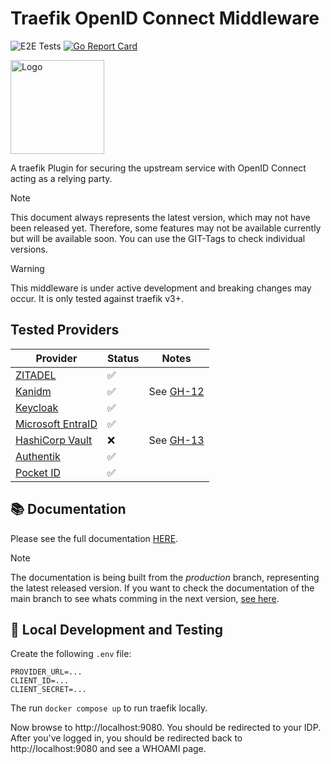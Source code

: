 # Traefik OpenID Connect Middleware

![E2E Tests](https://img.shields.io/github/actions/workflow/status/sevensolutions/traefik-oidc-auth/.github%2Fworkflows%2Fe2e-tests.yml?logo=github&label=E2E%20Tests&color=green)
[![Go Report Card](https://goreportcard.com/badge/github.com/sevensolutions/traefik-oidc-auth)](https://goreportcard.com/report/github.com/sevensolutions/traefik-oidc-auth)

<p align="left" style="text-align:left;">
  <a href="https://github.com/sevensolutions/traefik-oidc-auth">
    <img alt="Logo" src=".assets/icon.png" width="150" />
  </a>
</p>

A traefik Plugin for securing the upstream service with OpenID Connect acting as a relying party.

> [!NOTE]
> This document always represents the latest version, which may not have been released yet.
> Therefore, some features may not be available currently but will be available soon.
> You can use the GIT-Tags to check individual versions.

> [!WARNING]
> This middleware is under active development and breaking changes may occur.
> It is only tested against traefik v3+.

## Tested Providers

| Provider | Status | Notes |
|---|---|---|
| [ZITADEL](https://zitadel.com/) | ✅ | |
| [Kanidm](https://github.com/kanidm/kanidm) | ✅ | See [GH-12](https://github.com/sevensolutions/traefik-oidc-auth/issues/12) |
| [Keycloak](https://github.com/kanidm/keycloak) | ✅ | |
| [Microsoft EntraID](https://learn.microsoft.com/de-de/entra/identity/) | ✅ | |
| [HashiCorp Vault](https://www.vaultproject.io/) | ❌ | See [GH-13](https://github.com/sevensolutions/traefik-oidc-auth/issues/13) |
| [Authentik](https://goauthentik.io/) | ✅ | |
| [Pocket ID](https://github.com/stonith404/pocket-id) | ✅ | |

## 📚 Documentation

Please see the full documentation [HERE](https://traefik-oidc-auth.sevensolutions.cc/).

> [!NOTE]
> The documentation is being built from the *production* branch, representing the latest released version.
> If you want to check the documentation of the main branch to see whats comming in the next version, [see here](https://main.traefik-oidc-auth.pages.dev/).

## 🧪 Local Development and Testing

Create the following `.env` file:

```
PROVIDER_URL=...
CLIENT_ID=...
CLIENT_SECRET=...
```

The run `docker compose up` to run traefik locally.

Now browse to http://localhost:9080. You should be redirected to your IDP.
After you've logged in, you should be redirected back to http://localhost:9080 and see a WHOAMI page.
